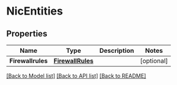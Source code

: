 # NicEntities

## Properties

Name | Type | Description | Notes
------------ | ------------- | ------------- | -------------
**Firewallrules** | [**FirewallRules**](FirewallRules.md) |  | [optional] 

[[Back to Model list]](../README.md#documentation-for-models) [[Back to API list]](../README.md#documentation-for-api-endpoints) [[Back to README]](../README.md)


